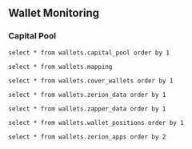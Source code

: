 ## Wallet Monitoring

### Capital Pool

```capital_pool
select * from wallets.capital_pool order by 1
```

<DataTable data={capital_pool}>
  <Column id=block_date title="Date"/>
  <Column id=avg_eth_usd_price title="ETH/USD price" />
  <Column id=avg_capital_pool_eth_total title="ETH total" />
  <Column id=avg_capital_pool_usd_total title="USD total" />
</DataTable>


```mapping
select * from wallets.mapping
```

```cover_wallets
select * from wallets.cover_wallets order by 1
```

```zerion_data
select * from wallets.zerion_data order by 1
```

```zapper_data
select * from wallets.zapper_data order by 1
```

```wallet_positions
select * from wallets.wallet_positions order by 1
```

```zerion_apps
select * from wallets.zerion_apps order by 2
```

